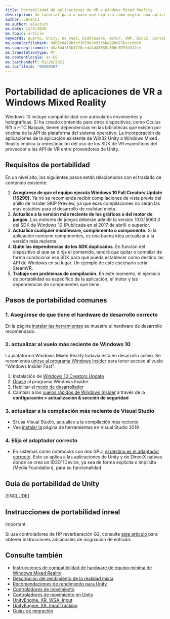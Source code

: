 ```yaml
---
title: Portabilidad de aplicaciones de VR a Windows Mixed Reality
description: Un tutorial paso a paso que explica cómo migrar una aplicación envolvente existente a Windows Mixed Reality.
author: JBrentJ
ms.author: alexturn
ms.date: 12/9/2020
ms.topic: article
keywords: puerto, Unity, no real, middleware, motor, UWP, Win32, portabilidad, HoloLens primera generación, auriculares de realidad mixta, auriculares de realidad mixta de Windows, migración, Windows 10, asignación de entrada
ms.openlocfilehash: dd09c6479bfcf3659b3e9355be898d77bccc6dc6
ms.sourcegitcommit: d3a3b4f13b3728cfdd4d43035c806c0791d3f2fe
ms.translationtype: MT
ms.contentlocale: es-ES
ms.lasthandoff: 01/20/2021
ms.locfileid: "98580587"
---
```

# <a name="porting-vr-apps-to-windows-mixed-reality"></a>Portabilidad de aplicaciones de VR a Windows Mixed Reality

Windows 10 incluye compatibilidad con auriculares envolventes y holográficas. Si ha creado contenido para otros dispositivos, como Oculus Rift o HTC Naopak, tienen dependencias en las bibliotecas que existen por encima de la API de plataforma del sistema operativo. La incorporación de aplicaciones de la aplicación existente de Win32 Unity a Windows Mixed Reality implica la redestinación del uso de los SDK de VR específicos del proveedor a las API de VR entre proveedores de Unity.

## <a name="porting-requirements"></a>Requisitos de portabilidad

En un nivel alto, los siguientes pasos están relacionados con el traslado de contenido existente:
1. **Asegúrese de que el equipo ejecuta Windows 10 Fall Creators Update (16299).** Ya no se recomienda recibir compilaciones de vista previa del anillo de Insider SKIP Preview, ya que esas compilaciones no serán las más estables para el desarrollo de realidad mixta.
2. **Actualice a la versión más reciente de los gráficos o del motor de juegos.** Los motores de juegos deberán admitir la versión 10.0.15063.0 del SDK de Windows 10 (Publicada en el 2017 de abril) o superior.
3. **Actualice cualquier middleware, complemento o componente.** Si la aplicación contiene componentes, es una buena idea actualizar a la versión más reciente.
4. **Quite las dependencias de los SDK duplicados**. En función del dispositivo al que se dirija el contenido, tendrá que quitar o compilar de forma condicional ese SDK para que pueda establecer como destino las API de Windows en su lugar. Un ejemplo de este escenario sería SteamVR.
5. **Trabaje con problemas de compilación.** En este momento, el ejercicio de portabilidad es específico de la aplicación, el motor y las dependencias de componentes que tiene.

## <a name="common-porting-steps"></a>Pasos de portabilidad comunes

### <a name="1-make-sure-you-have-the-right-development-hardware"></a>1. Asegúrese de que tiene el hardware de desarrollo correcto

En la página [instalar las herramientas](../install-the-tools.md#immersive-vr-headset-requirements) se muestra el hardware de desarrollo recomendado.

### <a name="2-upgrade-to-the-latest-flight-of-windows-10"></a>2. actualizar al vuelo más reciente de Windows 10

La plataforma Windows Mixed Reality todavía está en desarrollo activo. Se recomienda [unirse al programa Windows Insider](https://insider.windows.com/) para tener acceso al vuelo "Windows Insider Fast".
1. Instalación de [Windows 10 Creators Update](https://www.microsoft.com/software-download/windows10)
2. [Únase](https://insider.windows.com/) al programa Windows Insider.
3. Habilitar el [modo de desarrollador](/windows/uwp/get-started/enable-your-device-for-development)
4. Cambiar a los [vuelos rápidos de Windows Insider](/archive/blogs/uktechnet/joining-insider-preview) a través de la **configuración > actualización & sección de seguridad**

### <a name="3-upgrade-to-the-most-recent-build-of-visual-studio"></a>3. actualizar a la compilación más reciente de Visual Studio
* Si usa Visual Studio, actualice a la compilación más reciente
* Vea [instalar la](../install-the-tools.md#installation-checklist) página de herramientas en Visual Studio 2019

### <a name="4-choose-the-correct-adapter"></a>4. Elija el adaptador correcto
* En sistemas como notebooks con dos GPU, [el destino es el adaptador correcto](../native/rendering-in-directx.md#hybrid-graphics-pcs-and-mixed-reality-applications). Esto se aplica a las aplicaciones de Unity y de DirectX nativas donde se crea un ID3D11Device, ya sea de forma explícita o implícita (Media Foundation), para su funcionalidad.

## <a name="unity-porting-guidance"></a>Guía de portabilidad de Unity

[!INCLUDE[](includes/unity-porting-guidance.md)]

## <a name="unreal-porting-guidance"></a>Instrucciones de portabilidad inreal

> [!IMPORTANT]
> Si usa controladores de HP reverberación G2, consulte [este artículo](../unreal/unreal-reverb-g2-controllers.md) para obtener instrucciones adicionales de asignación de entrada.

## <a name="see-also"></a>Consulte también
* [Instrucciones de compatibilidad de hardware de equipo mínima de Windows Mixed Reality](/windows/mixed-reality/enthusiast-guide/windows-mixed-reality-minimum-pc-hardware-compatibility-guidelines)
* [Descripción del rendimiento de la realidad mixta](../platform-capabilities-and-apis/understanding-performance-for-mixed-reality.md)
* [Recomendaciones de rendimiento para Unity](../unity/performance-recommendations-for-unity.md)
* [Controladores de movimiento](../../design/motion-controllers.md)
* [Controladores de movimiento en Unity](../unity/motion-controllers-in-unity.md)
* [UnityEngine. XR. WSA. Input](https://docs.unity3d.com/ScriptReference/XR.WSA.Input.InteractionManager.html)
* [UnityEngine. XR. InputTracking](https://docs.unity3d.com/ScriptReference/XR.InputTracking.html)
* [Guías de migración](porting-guides.md)
